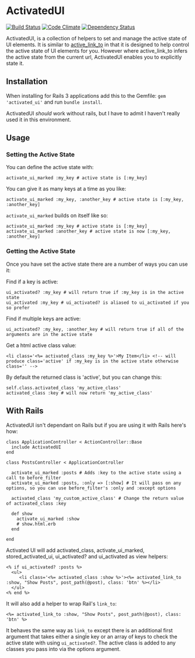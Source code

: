 # ActivatedUI

[![Build Status](https://travis-ci.org/msaspence/activated_ui.png?branch=master)](https://travis-ci.org/msaspence/activated_ui)
[![Code Climate](https://codeclimate.com/github/msaspence/activated_ui.png)](https://codeclimate.com/github/msaspence/activated_ui)
[![Dependency Status](https://gemnasium.com/msaspence/activated_ui.png)](https://gemnasium.com/msaspence/activated_ui)

ActivatedUI, is a collection of helpers to set and manage the active state of UI elements. It is similar to [active\_link\_to](https://github.com/twg/active_link_to) in that it is designed to help control the active state of UI elements for you. However where active\_link\_to infers the active state from the current url, ActivatedUI enables you to explicitly state it.


## Installation

When installing for Rails 3 applications add this to the Gemfile: `gem 'activated_ui'` and run `bundle install`.

ActivatedUI _should_ work without rails, but I have to admit I haven't really used it in this environment.

## Usage

### Setting the Active State

You can define the active state with:

    activate_ui_marked :my_key # active state is [:my_key]

You can give it as many keys at a time as you like:

    activate_ui_marked :my_key, :another_key # active state is [:my_key, :another_key]

`activate_ui_marked` builds on itself like so:

    activate_ui_marked :my_key # active state is [:my_key]
    activate_ui_marked :another_key # active state is now [:my_key, :another_key]

### Getting the Active State

Once you have set the active state there are a number of ways you can use it:

Find if a key is active:

    ui_activated? :my_key # will return true if :my_key is in the active state
    ui_activated :my_key # ui_activated? is aliased to ui_activated if you so prefer

Find if multiple keys are active:

    ui_activated? :my_key, :another_key # will return true if all of the arguments are in the active state

Get a html active class value:

    <li class='<%= activated_class :my_key %>'>My Item</li> <!-- will produce class='active' if :my_key is in the active state otherwise class='' -->

By default the returned class is 'active', but you can change this:

    self.class.activated_class 'my_active_class'
    activated_class :key # will now return 'my_active_class'

## With Rails

ActivatedUI isn't dependant on Rails but if you are using it with Rails here's how:

    class ApplicationController < ActionController::Base
      include ActivatedUI
    end

    class PostsController < ApplicationController

      activate_ui_marked :posts # Adds :key to the active state using a call to before_filter
      activate_ui_marked :posts, :only => [:show] # It will pass on any options, so you can use before_filter's :only and :except options

      activated_class 'my_custom_active_class' # Change the return value of activated_class :key

      def show
        activate_ui_marked :show
        # show.html.erb
      end

    end


Activated UI will add activated\_class, activate\_ui\_marked, stored\_activated_ui, ui\_activated? and ui\_activated as view helpers:

    <% if ui_activated? :posts %>
      <ul>
         <li class='<%= activated_class :show %>'><%= activated_link_to :show, "Show Posts", post_path(@post), class: 'btn' %></li>
      </ul>
    <% end %>

It will also add a helper to wrap Rail's `link_to`:

    <%= activated_link_to :show, "Show Posts", post_path(@post), class: 'btn' %>

It behaves the same way as `link_to` except there is an additional first argument that takes either a single key or an array of keys to check the active state with using `ui_activated?`. The active class is added to any classes you pass into via the options argument.



